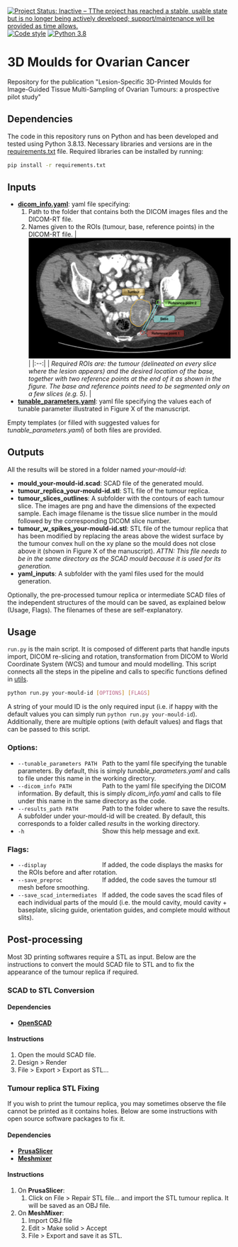 [![Project Status: Inactive – TThe project has reached a stable, usable state but is no longer being actively developed; support/maintenance will be provided as time allows.](https://www.repostatus.org/badges/latest/inactive.svg)](https://www.repostatus.org/#inactive)
[![Code style](https://img.shields.io/badge/code%20style-black-000000.svg)](https://github.com/psf/black)
[![Python 3.8](https://img.shields.io/badge/python-3.8-blue.svg)](https://www.python.org/downloads/)

#  3D Moulds for Ovarian Cancer

Repository for the publication "Lesion-Specific 3D-Printed Moulds for Image-Guided Tissue Multi-Sampling of Ovarian Tumours: a prospective pilot study"

## Dependencies
The code in this repository runs on Python and has been developed and tested using Python 3.8.13. Necessary libraries and versions are in the [requirements.txt](requirements.txt) file. Required libraries can be installed by running:
```bash
pip install -r requirements.txt
```

## Inputs
* [**dicom\_info.yaml**](dicom_info.yaml): yaml file specifying:
  1. Path to the folder that contains both the DICOM images files and the DICOM-RT file.
  2. Names given to the ROIs (tumour, base, reference points) in the DICOM-RT file.
  |![Segmented slice.](res/segmentation.png) |
  |:--:|
  | *Required ROIs are: the tumour (delineated on every slice where the lesion appears) and the desired location of the base, together with two reference points at the end of it as shown in the figure. The base and reference points need to be segmented only on a few slices (e.g. 5).* |
* [**tunable\_parameters.yaml**](tunable_parameters.yaml): yaml file specifying the values each of tunable parameter illustrated in Figure X of the manuscript.

Empty templates (or filled with suggested values for *tunable_parameters.yaml*) of both files are provided.

## Outputs
All the results will be stored in a folder named *your-mould-id*:
* **mould\_your-mould-id.scad**: SCAD file of the generated mould.
* **tumour\_replica\_your-mould-id.stl**: STL file of the tumour replica.
* **tumour\_slices\_outlines**: A subfolder with the contours of each tumour slice. The images are png and have the dimensions of the expected sample. Each image filename is the tissue slice number in the mould followed by the corresponding DICOM slice number.
* **tumour\_w\_spikes\_your-mould-id.stl**: STL file of the tumour replica that has been modified by replacing the areas above the widest surface by the tumour convex hull on the xy plane so the mould does not close above it (shown in Figure X of the manuscript). *ATTN: This file needs to be in the same directory as the SCAD mould because it is used for its generation.*
* **yaml\_inputs**: A subfolder with the yaml files used for the mould generation.

Optionally, the pre-processed tumour replica or intermediate SCAD files of the independent structures of the mould can be saved, as explained below (Usage, Flags). The filenames of these are self-explanatory.

## Usage
`run.py` is the main script. It is composed of different parts that handle inputs import, DICOM re-slicing and rotation, transformation from DICOM to World Coordinate System (WCS) and tumour and mould modelling. This script connects all the steps in the pipeline and calls to specific functions defined in [utils](utils).

```bash
python run.py your-mould-id [OPTIONS] [FLAGS]
```

A string of your mould ID is the only required input (i.e. if happy with the default values you can simply run ```python run.py your-mould-id```). Additionally, there are multiple options (with default values) and flags that can be passed to this script.
### Options:
-  `--tunable_parameters PATH ` Path to the yaml file specifying the tunable parameters. By default, this is simply *tunable\_parameters.yaml* and calls to file under this name in the working directory.
-  `--dicom_info PATH         ` Path to the yaml file specifying the DICOM information. By default, this is simply *dicom\_info.yaml* and calls to file under this name in the same directory as the code.
-  `--results_path PATH       ` Path to the folder where to save the results. A subfolder under your-mould-id will be created. By default, this corresponds to a folder called *results* in the working directory.
-  `-h                        `  Show this help message and exit.

### Flags:
-  `--display                 ` If added, the code displays the masks for the ROIs before and after rotation.
-  `--save_preproc            ` If added, the code saves the tumour stl mesh before smoothing.
-  `--save_scad_intermediates ` If added, the code saves the scad files of each individual parts of the mould (i.e. the mould cavity, mould cavity + baseplate, slicing guide, orientation guides, and complete mould without slits).

## Post-processing
Most 3D printing softwares require a STL as input. Below are the instructions to convert the mould SCAD file to STL and to fix the appearance of the tumour replica if required.

### SCAD to STL Conversion
#### Dependencies
*  [**OpenSCAD**](https://openscad.org/downloads.html)

#### Instructions
1. Open the mould SCAD file.
2. Design > Render
3. File > Export > Export as STL...

### Tumour replica STL Fixing
If you wish to print the tumour replica, you may sometimes observe the file cannot be printed as it contains holes. Below are some instructions with open source software packages to fix it.

#### Dependencies
* [**PrusaSlicer**](https://www.prusa3d.com/page/prusaslicer_424/)
* [**Meshmixer**](https://meshmixer.com/download.html)

#### Instructions
1. On **PrusaSlicer**:
    1. Click on File > Repair STL file... and import the STL tumour replica. It will be saved as an OBJ file.
1. On **MeshMixer**:
    1. Import OBJ file
    2. Edit > Make solid > Accept
    3. File > Export and save it as STL.
